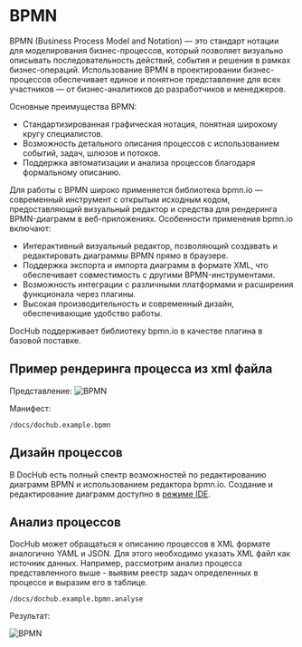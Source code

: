 # BPMN

BPMN (Business Process Model and Notation) — это стандарт нотации для моделирования бизнес-процессов, который позволяет
визуально описывать последовательность действий, события и решения в рамках бизнес-операций. Использование BPMN в
проектировании бизнес-процессов обеспечивает единое и понятное представление для всех участников — от бизнес-аналитиков
до разработчиков и менеджеров.

Основные преимущества BPMN:
- Стандартизированная графическая нотация, понятная широкому кругу специалистов.
- Возможность детального описания процессов с использованием событий, задач, шлюзов и потоков.
- Поддержка автоматизации и анализа процессов благодаря формальному описанию.

Для работы с BPMN широко применяется библиотека bpmn.io — современный инструмент с открытым исходным кодом, предоставляющий
визуальный редактор и средства для рендеринга BPMN-диаграмм в веб-приложениях. Особенности применения bpmn.io включают:

- Интерактивный визуальный редактор, позволяющий создавать и редактировать диаграммы BPMN прямо в браузере.
- Поддержка экспорта и импорта диаграмм в формате XML, что обеспечивает совместимость с другими BPMN-инструментами.
- Возможность интеграции с различными платформами и расширения функционала через плагины.
- Высокая производительность и современный дизайн, обеспечивающие удобство работы.

DocHub поддерживает библиотеку bpmn.io в качестве плагина в базовой поставке. 

## Пример рендеринга процесса из xml файла
Представление:
![BPMN](@document/dochub.example.bpmn.full)


Манифест:
```code-frame
/docs/dochub.example.bpmn
```
## Дизайн процессов

В DocHub есть полный спектр возможностей по редактированию диаграмм BPMN и использованием редактора bpmn.io. 
Создание и редактирование диаграмм доступно в [режиме IDE](@document/dochub.ide.modes#Режимы).

## Анализ процессов

DocHub может обращаться к описанию процессов в XML формате аналогично YAML и JSON. Для этого необходимо указать XML
файл как источник данных. Например, рассмотрим анализ процесса представленного выше - выявим реестр задач определенных
в процессе и выразим его в таблице.

```code-frame
/docs/dochub.example.bpmn.analyse
```

Результат:

![BPMN](@document/dochub.example.bpmn.analyse)